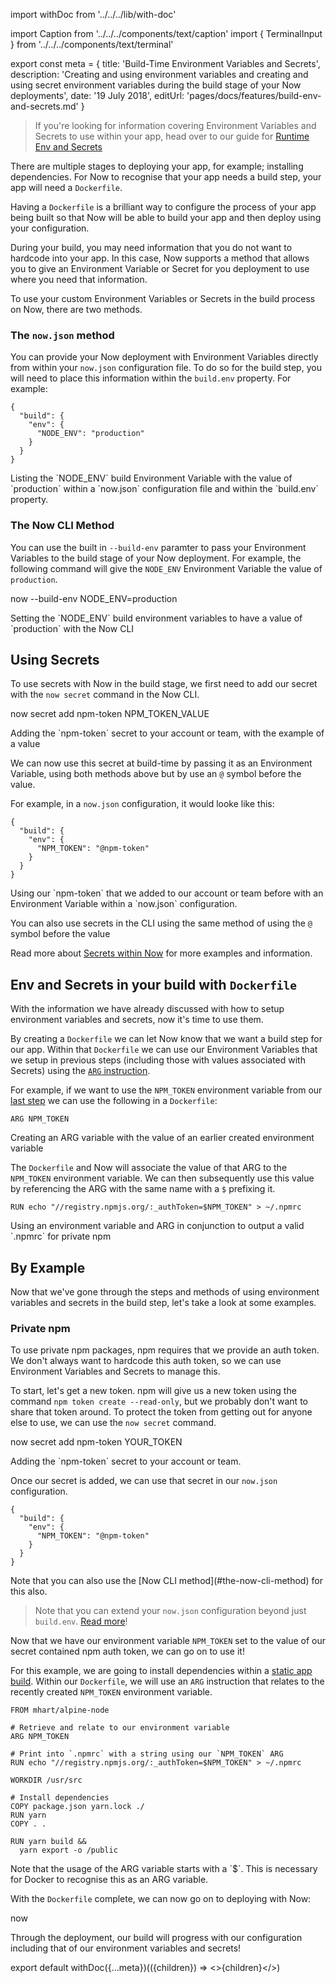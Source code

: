 import withDoc from '../../../lib/with-doc'

import Caption from '../../../components/text/caption'
import { TerminalInput } from '../../../components/text/terminal'

export const meta = {
  title: 'Build-Time Environment Variables and Secrets',
  description: 'Creating and using environment variables and creating and using secret environment variables during the build stage of your Now deployments',
  date: '19 July 2018',
  editUrl: 'pages/docs/features/build-env-and-secrets.md'
}

> If you're looking for information covering Environment Variables and Secrets to use within your app, head over to our guide for [Runtime Env and Secrets](/docs/features/env-and-secrets)

There are multiple stages to deploying your app, for example; installing dependencies. For Now to recognise that your app needs a build step, your app will need a `Dockerfile`.

Having a `Dockerfile` is a brilliant way to configure the process of your app being built so that Now will be able to build your app and then deploy using your configuration.

During your build, you may need information that you do not want to hardcode into your app. In this case, Now supports a method that allows you to give an Environment Variable or Secret for you deployment to use where you need that information.

To use your custom Environment Variables or Secrets in the build process on Now, there are two methods.

### The `now.json` method
You can provide your Now deployment with Environment Variables directly from within your `now.json` configuration file. To do so for the build step, you will need to place this information within the `build.env` property. For example:

```
{
  "build": {
    "env": {
      "NODE_ENV": "production"
    }
  }
}
```
<Caption>Listing the `NODE_ENV` build Environment Variable with the value of `production` within a `now.json` configuration file and within the `build.env` property.</Caption>

### The Now CLI Method
You can use the built in `--build-env` paramter to pass your Environment Variables to the build stage of your Now deployment. For example, the following command will give the `NODE_ENV` Environment Variable the value of `production`.

<TerminalInput>now --build-env NODE_ENV=production</TerminalInput>
<Caption>Setting the `NODE_ENV` build environment variables to have a value of `production` with the Now CLI</Caption>

## Using Secrets
To use secrets with Now in the build stage, we first need to add our secret with the `now secret` command in the Now CLI.

<TerminalInput>now secret add npm-token NPM_TOKEN_VALUE</TerminalInput>
<Caption>Adding the `npm-token` secret to your account or team, with the example of a value</Caption>

We can now use this secret at build-time by passing it as an Environment Variable, using both methods above but by use an `@` symbol before the value.

For example, in a `now.json` configuration, it would looke like this:

```
{
  "build": {
    "env": {
      "NPM_TOKEN": "@npm-token"
    }
  }
}
```
<Caption>Using our `npm-token` that we added to our account or team before with an Environment Variable within a `now.json` configuration.</Caption>

You can also use secrets in the CLI using the same method of using the `@` symbol before the value

Read more about [Secrets within Now](/docs/features/env-and-secrets#securing-env-variables-using-secrets) for more examples and information.

## Env and Secrets in your build with `Dockerfile`
With the information we have already discussed with how to setup environment variables and secrets, now it's time to use them.

By creating a `Dockerfile` we can let Now know that we want a build step for our app. Within that `Dockerfile` we can use our Environment Variables that we setup in previous steps (including those with values associated with Secrets) using the [`ARG` instruction](https://docs.docker.com/engine/reference/builder/#arg).

For example, if we want to use the `NPM_TOKEN` environment variable from our [last step](#using-secrets) we can use the following in a `Dockerfile`:
```
ARG NPM_TOKEN
```
<Caption>Creating an ARG variable with the value of an earlier created environment variable</Caption>

The `Dockerfile` and Now will associate the value of that ARG to the `NPM_TOKEN` environment variable. We can then subsequently use this value by referencing the ARG with the same name with a `$` prefixing it.

```
RUN echo "//registry.npmjs.org/:_authToken=$NPM_TOKEN" > ~/.npmrc
```
<Caption>Using an environment variable and ARG in conjunction to output a valid `.npmrc` for private npm</Caption>

## By Example
Now that we've gone through the steps and methods of using environment variables and secrets in the build step, let's take a look at some examples.

### Private npm
To use private npm packages, npm requires that we provide an auth token. We don't always want to hardcode this auth token, so we can use Environment Variables and Secrets to manage this.

To start, let's get a new token. npm will give us a new token using the command `npm token create --read-only`, but we probably don't want to share that token around. To protect the token from getting out for anyone else to use, we can use the `now secret` command.

<TerminalInput>now secret add npm-token YOUR_TOKEN</TerminalInput>
<Caption>Adding the `npm-token` secret to your account or team.</Caption>

Once our secret is added, we can use that secret in our `now.json` configuration.
```
{
  "build": {
    "env": {
      "NPM_TOKEN": "@npm-token"
    }
  }
}
```
<Caption>Note that you can also use the [Now CLI method](#the-now-cli-method) for this also.</Caption>

> Note that you can extend your `now.json` configuration beyond just `build.env`. [Read more](/docs/features/configuration)!

Now that we have our environment variable `NPM_TOKEN` set to the value of our secret contained npm auth token, we can go on to use it!

For this example, we are going to install dependencies within a [static app build](/docs/features/static-builds). Within our `Dockerfile`, we will use an `ARG` instruction that relates to the recently created `NPM_TOKEN` environment variable.

```
FROM mhart/alpine-node

# Retrieve and relate to our environment variable
ARG NPM_TOKEN

# Print into `.npmrc` with a string using our `NPM_TOKEN` ARG
RUN echo "//registry.npmjs.org/:_authToken=$NPM_TOKEN" > ~/.npmrc

WORKDIR /usr/src

# Install dependencies
COPY package.json yarn.lock ./
RUN yarn
COPY . .

RUN yarn build &&
  yarn export -o /public
```
<Caption>Note that the usage of the ARG variable starts with a `$`. This is necessary for Docker to recognise this as an ARG variable.</Caption>

With the `Dockerfile` complete, we can now go on to deploying with Now:

<TerminalInput>now</TerminalInput>

Through the deployment, our build will progress with our configuration including that of our environment variables and secrets!

export default withDoc({...meta})(({children}) => <>{children}</>)
